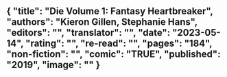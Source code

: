 {
 "title": "Die Volume 1: Fantasy Heartbreaker",
 "authors": "Kieron Gillen, Stephanie Hans",
 "editors": "",
 "translator": "",
 "date": "2023-05-14",
 "rating": "",
 "re-read": "",
 "pages": "184",
 "non-fiction": "",
 "comic": "TRUE",
 "published": "2019",
 "image": ""
}
---

